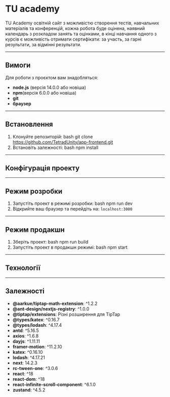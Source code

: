 # TU academy
TU Academy освітній сайт з можливістю створення тестів, навчальних матеріалів та конференцій, кожна робота буде оцінена, наявний календарь з розкладом занять та оцінками, в кінці навчання одного з курсів є можливість отримати сертифікати: за участь, за гарні результати, за відмінні результати.

---
## Вимоги 
Для роботи з проєктом вам знадобляться:
* **node.js** (версія 14.0.0 або новіша)
* **npm**(версія 6.0.0 або новіша)
* **git**
* **браузер**

--- 
## Встановлення
1. Клонуйте репозиторій:
bash
git clone https://github.com/TetradUnity/app-frontend.git
2. Встановіть залежності:
bash
npm install

---
## Конфігурація проекту

---
## Режим розробки
1. Запустіть проект в режимі розробки:
bash
npm run dev
2. Відкрийте ваш браузер та перейдіть на: `localhost:3000`

---
## Режим продакшн
1. Зберіть проект:
bash
npm run build
2. Запустіть проект в продакшн режимі:
bash
npm start

---
## Технології


---
## Залежності
* **@aarkue/tiptap-math-extension**: ^1.2.2
* **@ant-design/nextjs-registry**: ^1.0.0
* **@tiptap/extensions**: Різні розширення для TipTap
* **@types/katex**: ^0.16.7
* **@types/lodash**: ^4.17.4
* **antd**: ^5.16.5
* **axios**: ^1.6.8
* **dayjs**: ^1.11.11
* **framer-motion**: ^11.2.10
* **katex**: ^0.16.10
* **lodash**: ^4.17.21
* **next**: 14.2.3
* **rc-tween-one**: ^3.0.6
* **react**: ^18
* **react-dom**: ^18
* **react-infinite-scroll-component**: ^6.1.0
* **zustand**: ^4.5.2